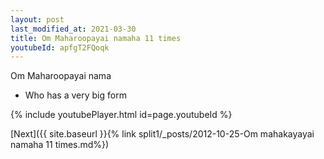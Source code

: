 ```yaml
---
layout: post
last_modified_at: 2021-03-30
title: Om Maharoopayai namaha 11 times
youtubeId: apfgT2FQoqk
---
```

 
 
Om Maharoopayai nama 
 
 -  Who has a very big form 
 
  
 
  
 
 
 
 
 
 


{% include youtubePlayer.html id=page.youtubeId %}
 
[Next]({{ site.baseurl }}{% link  split1/_posts/2012-10-25-Om mahakayayai namaha 11 times.md%})
 
